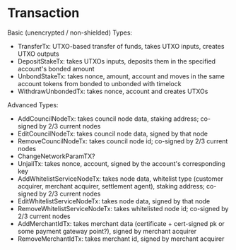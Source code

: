 # Transaction

Basic (unencrypted / non-shielded) Types:

* TransferTx: UTXO-based transfer of funds, takes UTXO inputs, creates UTXO outputs
* DepositStakeTx: takes UTXOs inputs, deposits them in the specified account's bonded amount
* UnbondStakeTx: takes nonce, amount, account and moves in the same account tokens from bonded to unbonded with timelock
* WithdrawUnbondedTx: takes nonce, account and creates UTXOs

Advanced Types:
* AddCouncilNodeTx: takes council node data, staking address; co-signed by 2/3 current nodes
* EditCouncilNodeTx: takes council node data, signed by that node
* RemoveCouncilNodeTx: takes council node id; co-signed by 2/3 current nodes
* ChangeNetworkParamTX?
* UnjailTx: takes nonce, account, signed by the account's corresponding key
* AddWhitelistServiceNodeTx: takes node data, whitelist type (customer acquirer, merchant acquirer, settlement agent), staking address;  co-signed by 2/3 current nodes
* EditWhitelistServiceNodeTx: takes node data, signed by that node
* RemoveWhitelistServiceNodeTx: takes whitelisted node id; co-signed by 2/3 current nodes
* AddMerchantIdTx: takes merchant data (certificate + cert-signed pk or some payment gateway point?), signed by merchant acquirer
* RemoveMerchantIdTx: takes merchant id, signed by merchant acquirer
